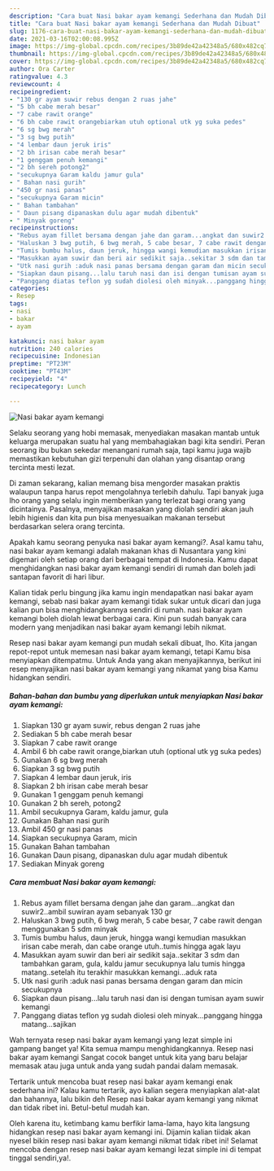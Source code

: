 ```yaml
---
description: "Cara buat Nasi bakar ayam kemangi Sederhana dan Mudah Dibuat"
title: "Cara buat Nasi bakar ayam kemangi Sederhana dan Mudah Dibuat"
slug: 1176-cara-buat-nasi-bakar-ayam-kemangi-sederhana-dan-mudah-dibuat
date: 2021-03-16T02:00:08.995Z
image: https://img-global.cpcdn.com/recipes/3b89de42a42348a5/680x482cq70/nasi-bakar-ayam-kemangi-foto-resep-utama.jpg
thumbnail: https://img-global.cpcdn.com/recipes/3b89de42a42348a5/680x482cq70/nasi-bakar-ayam-kemangi-foto-resep-utama.jpg
cover: https://img-global.cpcdn.com/recipes/3b89de42a42348a5/680x482cq70/nasi-bakar-ayam-kemangi-foto-resep-utama.jpg
author: Ora Carter
ratingvalue: 4.3
reviewcount: 4
recipeingredient:
- "130 gr ayam suwir rebus dengan 2 ruas jahe"
- "5 bh cabe merah besar"
- "7 cabe rawit orange"
- "6 bh cabe rawit orangebiarkan utuh optional utk yg suka pedes"
- "6 sg bwg merah"
- "3 sg bwg putih"
- "4 lembar daun jeruk iris"
- "2 bh irisan cabe merah besar"
- "1 genggam penuh kemangi"
- "2 bh sereh potong2"
- "secukupnya Garam kaldu jamur gula"
- " Bahan nasi gurih"
- "450 gr nasi panas"
- "secukupnya Garam micin"
- " Bahan tambahan"
- " Daun pisang dipanaskan dulu agar mudah dibentuk"
- " Minyak goreng"
recipeinstructions:
- "Rebus ayam fillet bersama dengan jahe dan garam...angkat dan suwir2..ambil suwiran ayam sebanyak 130 gr"
- "Haluskan 3 bwg putih, 6 bwg merah, 5 cabe besar, 7 cabe rawit dengan menggunakan 5 sdm minyak"
- "Tumis bumbu halus, daun jeruk, hingga wangi kemudian masukkan irisan cabe merah, dan cabe orange utuh..tumis hingga agak layu"
- "Masukkan ayam suwir dan beri air sedikit saja..sekitar 3 sdm dan tambahkan garam, gula, kaldu jamur secukupnya lalu tumis hingga matang..setelah itu terakhir masukkan kemangi...aduk rata"
- "Utk nasi gurih :aduk nasi panas bersama dengan garam dan micin secukupnya"
- "Siapkan daun pisang...lalu taruh nasi dan isi dengan tumisan ayam suwir kemangi"
- "Panggang diatas teflon yg sudah diolesi oleh minyak...panggang hingga matang...sajikan"
categories:
- Resep
tags:
- nasi
- bakar
- ayam

katakunci: nasi bakar ayam 
nutrition: 240 calories
recipecuisine: Indonesian
preptime: "PT23M"
cooktime: "PT43M"
recipeyield: "4"
recipecategory: Lunch

---
```



![Nasi bakar ayam kemangi](https://img-global.cpcdn.com/recipes/3b89de42a42348a5/680x482cq70/nasi-bakar-ayam-kemangi-foto-resep-utama.jpg)

Selaku seorang yang hobi memasak, menyediakan masakan mantab untuk keluarga merupakan suatu hal yang membahagiakan bagi kita sendiri. Peran seorang ibu bukan sekedar menangani rumah saja, tapi kamu juga wajib memastikan kebutuhan gizi terpenuhi dan olahan yang disantap orang tercinta mesti lezat.

Di zaman  sekarang, kalian memang bisa mengorder masakan praktis walaupun tanpa harus repot mengolahnya terlebih dahulu. Tapi banyak juga lho orang yang selalu ingin memberikan yang terlezat bagi orang yang dicintainya. Pasalnya, menyajikan masakan yang diolah sendiri akan jauh lebih higienis dan kita pun bisa menyesuaikan makanan tersebut berdasarkan selera orang tercinta. 



Apakah kamu seorang penyuka nasi bakar ayam kemangi?. Asal kamu tahu, nasi bakar ayam kemangi adalah makanan khas di Nusantara yang kini digemari oleh setiap orang dari berbagai tempat di Indonesia. Kamu dapat menghidangkan nasi bakar ayam kemangi sendiri di rumah dan boleh jadi santapan favorit di hari libur.

Kalian tidak perlu bingung jika kamu ingin mendapatkan nasi bakar ayam kemangi, sebab nasi bakar ayam kemangi tidak sukar untuk dicari dan juga kalian pun bisa menghidangkannya sendiri di rumah. nasi bakar ayam kemangi boleh diolah lewat berbagai cara. Kini pun sudah banyak cara modern yang menjadikan nasi bakar ayam kemangi lebih nikmat.

Resep nasi bakar ayam kemangi pun mudah sekali dibuat, lho. Kita jangan repot-repot untuk memesan nasi bakar ayam kemangi, tetapi Kamu bisa menyiapkan ditempatmu. Untuk Anda yang akan menyajikannya, berikut ini resep menyajikan nasi bakar ayam kemangi yang nikamat yang bisa Kamu hidangkan sendiri.

<!--inarticleads1-->

##### Bahan-bahan dan bumbu yang diperlukan untuk menyiapkan Nasi bakar ayam kemangi:

1. Siapkan 130 gr ayam suwir, rebus dengan 2 ruas jahe
1. Sediakan 5 bh cabe merah besar
1. Siapkan 7 cabe rawit orange
1. Ambil 6 bh cabe rawit orange,biarkan utuh (optional utk yg suka pedes)
1. Gunakan 6 sg bwg merah
1. Siapkan 3 sg bwg putih
1. Siapkan 4 lembar daun jeruk, iris
1. Siapkan 2 bh irisan cabe merah besar
1. Gunakan 1 genggam penuh kemangi
1. Gunakan 2 bh sereh, potong2
1. Ambil secukupnya Garam, kaldu jamur, gula
1. Gunakan  Bahan nasi gurih
1. Ambil 450 gr nasi panas
1. Siapkan secukupnya Garam, micin
1. Gunakan  Bahan tambahan
1. Gunakan  Daun pisang, dipanaskan dulu agar mudah dibentuk
1. Sediakan  Minyak goreng




<!--inarticleads2-->

##### Cara membuat Nasi bakar ayam kemangi:

1. Rebus ayam fillet bersama dengan jahe dan garam...angkat dan suwir2..ambil suwiran ayam sebanyak 130 gr
1. Haluskan 3 bwg putih, 6 bwg merah, 5 cabe besar, 7 cabe rawit dengan menggunakan 5 sdm minyak
1. Tumis bumbu halus, daun jeruk, hingga wangi kemudian masukkan irisan cabe merah, dan cabe orange utuh..tumis hingga agak layu
1. Masukkan ayam suwir dan beri air sedikit saja..sekitar 3 sdm dan tambahkan garam, gula, kaldu jamur secukupnya lalu tumis hingga matang..setelah itu terakhir masukkan kemangi...aduk rata
1. Utk nasi gurih :aduk nasi panas bersama dengan garam dan micin secukupnya
1. Siapkan daun pisang...lalu taruh nasi dan isi dengan tumisan ayam suwir kemangi
1. Panggang diatas teflon yg sudah diolesi oleh minyak...panggang hingga matang...sajikan




Wah ternyata resep nasi bakar ayam kemangi yang lezat simple ini gampang banget ya! Kita semua mampu menghidangkannya. Resep nasi bakar ayam kemangi Sangat cocok banget untuk kita yang baru belajar memasak atau juga untuk anda yang sudah pandai dalam memasak.

Tertarik untuk mencoba buat resep nasi bakar ayam kemangi enak sederhana ini? Kalau kamu tertarik, ayo kalian segera menyiapkan alat-alat dan bahannya, lalu bikin deh Resep nasi bakar ayam kemangi yang nikmat dan tidak ribet ini. Betul-betul mudah kan. 

Oleh karena itu, ketimbang kamu berfikir lama-lama, hayo kita langsung hidangkan resep nasi bakar ayam kemangi ini. Dijamin kalian tiidak akan nyesel bikin resep nasi bakar ayam kemangi nikmat tidak ribet ini! Selamat mencoba dengan resep nasi bakar ayam kemangi lezat simple ini di tempat tinggal sendiri,ya!.

